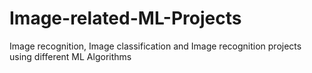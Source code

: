 # Image-related-ML-Projects
Image recognition, Image classification and Image recognition projects using different ML Algorithms

